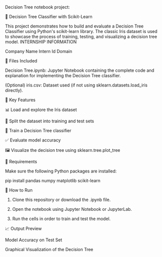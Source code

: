   Decision Tree notebook project:

🌳 Decision Tree Classifier with Scikit-Learn

This project demonstrates how to build and evaluate a Decision Tree Classifier using Python's scikit-learn library. The classic Iris dataset is used to showcase the process of training, testing, and visualizing a decision tree model.
INTERNSHIP INFORMATION 

Company 
Name
Intern Id 
Domain 



📂 Files Included

Decision Tree.ipynb: Jupyter Notebook containing the complete code and explanation for implementing the Decision Tree classifier.

(Optional) iris.csv: Dataset used (if not using sklearn.datasets.load_iris directly).



📌 Key Features

📊 Load and explore the Iris dataset

🧪 Split the dataset into training and test sets

🌳 Train a Decision Tree classifier

✅ Evaluate model accuracy

🖼️ Visualize the decision tree using sklearn.tree.plot_tree

🔧 Requirements

Make sure the following Python packages are installed:

pip install pandas numpy matplotlib scikit-learn

🚀 How to Run

1. Clone this repository or download the .ipynb file.


2. Open the notebook using Jupyter Notebook or JupyterLab.


3. Run the cells in order to train and test the model.


📈 Output Preview

Model Accuracy on Test Set

Graphical Visualization of the Decision Tree





